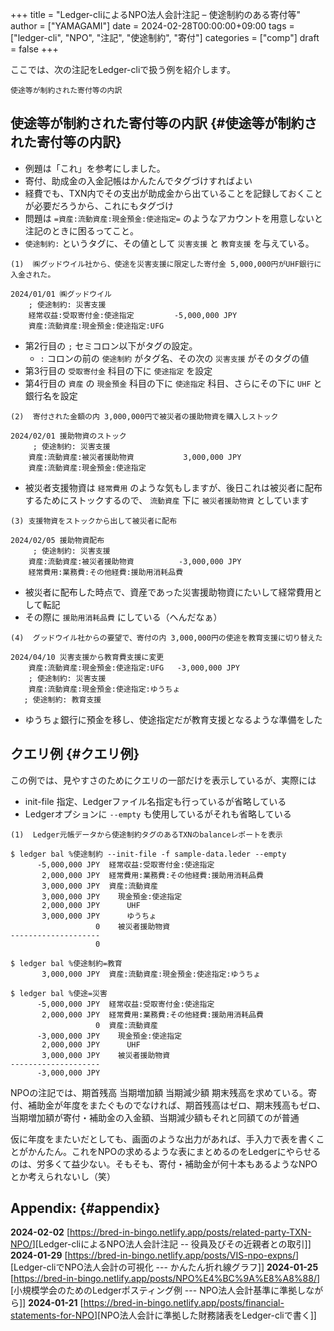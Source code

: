 +++
title = "Ledger-cliによるNPO法人会計注記 – 使途制約のある寄付等"
author = ["YAMAGAMI"]
date = 2024-02-28T00:00:00+09:00
tags = ["ledger-cli", "NPO", "注記", "使途制約", "寄付"]
categories = ["comp"]
draft = false
+++

ここでは、次の注記をLedger-cliで扱う例を紹介します。

```text
使途等が制約された寄付等の内訳
```


## 使途等が制約された寄付等の内訳 {#使途等が制約された寄付等の内訳}

-   例題は「これ」を参考にしました。
-   寄付、助成金の入金記帳はかんたんでタグづけすればよい
-   経費でも、TXN内でその支出が助成金から出ていることを記録しておくことが必要だろうから、これにもタグづけ
-   問題は `=資産:流動資産:現金預金:使途指定=` のようなアカウントを用意しないと注記のときに困るってこと。
-   `使途制約:` というタグに、その値として `災害支援` と `教育支援` を与えている。

<!--listend-->

```nil
(1)  ㈱グッドウイル社から、使途を災害支援に限定した寄付金 5,000,000円がUHF銀行に入金された。
```

```text
2024/01/01 ㈱グッドウイル
    ; 使途制約: 災害支援
    経常収益:受取寄付金:使途指定         -5,000,000 JPY
    資産:流動資産:現金預金:使途指定:UFG
```

-   第2行目の `;` セミコロン以下がタグの設定。
    -   `:` コロンの前の `使途制約` がタグ名、その次の `災害支援` がそのタグの値
-   第3行目の `受取寄付金` 科目の下に `使途指定` を設定
-   第4行目の `資産` の `現金預金` 科目の下に `使途指定` 科目、さらにその下に `UHF` と銀行名を設定

<!--listend-->

```nil
(2)  寄付された金額の内 3,000,000円で被災者の援助物資を購入しストック
```

```text
2024/02/01 援助物資のストック
     ; 使途制約: 災害支援
    資産:流動資産:被災者援助物資           3,000,000 JPY
    資産:流動資産:現金預金:使途指定
```

-   被災者支援物資は `経常費用` のような気もしますが、後日これは被災者に配布するためにストックするので、 `流動資産` 下に `被災者援助物資` としています

<!--listend-->

```nil
(3) 支援物資をストックから出して被災者に配布
```

```text
2024/02/05 援助物資配布
     ; 使途制約: 災害支援
    資産:流動資産:被災者援助物資          -3,000,000 JPY
    経常費用:業務費:その他経費:援助用消耗品費
```

-   被災者に配布した時点で、資産であった災害援助物資にたいして経常費用として転記
-   その際に `援助用消耗品費` にしている（へんだなぁ）

<!--listend-->

```nil
(4)  グッドウイル社からの要望で、寄付の内 3,000,000円の使途を教育支援に切り替えた
```

```text
2024/04/10 災害支援から教育費支援に変更
    資産:流動資産:現金預金:使途指定:UFG   -3,000,000 JPY
    ; 使途制約: 災害支援
    資産:流動資産:現金預金:使途指定:ゆうちょ
   ; 使途制約: 教育支援
```

-   ゆうちょ銀行に預金を移し、使途指定だが教育支援となるような準備をした


## クエリ例 {#クエリ例}

この例では、見やすさのためにクエリの一部だけを表示しているが、実際には

-   init-file 指定、Ledgerファイル名指定も行っているが省略している
-   Ledgerオプションに `--empty` も使用しているがそれも省略している

<!--listend-->

```nil
(1)  Ledger元帳データから使途制約タグのあるTXNのbalanceレポートを表示
```

```text
$ ledger bal %使途制約 --init-file -f sample-data.leder --empty
      -5,000,000 JPY  経常収益:受取寄付金:使途指定
       2,000,000 JPY  経常費用:業務費:その他経費:援助用消耗品費
       3,000,000 JPY  資産:流動資産
       3,000,000 JPY    現金預金:使途指定
       2,000,000 JPY      UHF
       3,000,000 JPY      ゆうちょ
                   0    被災者援助物資
--------------------
                   0
```

```ledger
$ ledger bal %使途制約=教育
       3,000,000 JPY  資産:流動資産:現金預金:使途指定:ゆうちょ

$ ledger bal %使途=災害
      -5,000,000 JPY  経常収益:受取寄付金:使途指定
       2,000,000 JPY  経常費用:業務費:その他経費:援助用消耗品費
			       0  資産:流動資産
      -3,000,000 JPY    現金預金:使途指定
       2,000,000 JPY      UHF
       3,000,000 JPY    被災者援助物資
--------------------
      -3,000,000 JPY
```

NPOの注記では、期首残高 当期増加額 当期減少額 期末残高を求めている。寄付、補助金が年度をまたぐものでなければ、期首残高はゼロ、期末残高もゼロ、当期増加額が寄付・補助金の入金額、当期減少額もそれと同額てのが普通

仮に年度をまたいだとしても、画面のような出力があれば、手入力で表を書くことがかんたん。これをNPOの求めるような表にまとめるのをLedgerにやらせるのは、労多くて益少ない。そもそも、寄付・補助金が何十本もあるようなNPOとか考えられないし（笑）


## Appendix: {#appendix}

****2024-02-02**** [<https://bred-in-bingo.netlify.app/posts/related-party-TXN-NPO/>][Ledger-cliによるNPO法人会計注記 -- 役員及びその近親者との取引]]
****2024-01-29**** [<https://bred-in-bingo.netlify.app/posts/VIS-npo-expns/>][Ledger-cliでNPO法人会計の可視化 --- かんたん折れ線グラフ]]
****2024-01-25**** [<https://bred-in-bingo.netlify.app/posts/NPO%E4%BC%9A%E8%A8%88/>][小規模学会のためのLedgerポスティング例 --- NPO法人会計基準に準拠しながら]]
****2024-01-21****  [<https://bred-in-bingo.netlify.app/posts/financial-statements-for-NPO>][NPO法人会計に準拠した財務諸表をLedger-cliで書く]]
